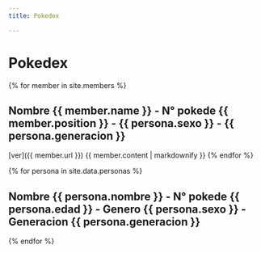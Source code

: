 ```yaml
---
title: Pokedex

---
```


# Pokedex


{% for member in site.members %}
  ## Nombre {{ member.name }} -  N° pokede {{ member.position }} - {{ persona.sexo }} - {{ persona.generacion }}
  [ver]({{ member.url }}) 
  {{ member.content | markdownify }}
{% endfor %}


{% for persona in site.data.personas %}
  ## Nombre {{ persona.nombre }} -  N° pokede {{ persona.edad }} - Genero {{ persona.sexo }} - Generacion {{ persona.generacion }}
{% endfor %}